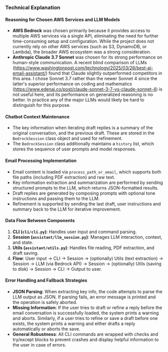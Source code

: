 ### Technical Explanation

#### Reasoning for Chosen AWS Services and LLM Models

- **AWS Bedrock** was chosen primarily because it provides access to multiple AWS services via a single API, eliminating the need for further time-consuming setup and configuration. While the project does not currently rely on other AWS services (such as S3, DynamoDB, or Lambda), the broader AWS ecosystem was a strong consideration.
- **Anthropic Claude 3.7 Sonnet** was chosen for its strong performance on human-style communication. A recent blind comparison of LLMs (https://www.washingtonpost.com/technology/2025/03/26/best-ai-email-assistant/) found that Claude slightly outperformed competitors in this area. I chose Sonnet 3.7 rather than the newer Sonnet 4 since the latter's superior performance on coding and mathematics (https://www.edenai.co/post/claude-sonnet-3-7-vs-claude-sonnet-4) is not useful here, and its performance on generalized reasoning is no better.
In practice any of the major LLMs would likely be hard to distinguish for this purpose.

#### Chatbot Context Maintenance

- The key information when iterating draft replies is a summary of the original conversation, and the previous draft. These are stored in the `BedrockSession` class object and used for refinement.
 - The `BedrockSession` class additionally maintains a `history` list, which stores the sequence of user prompts and model responses.

#### Email Processing Implementation

- Email content is loaded via `process_path_or_email`, which supports both file paths (including PDF extraction) and raw text.
- Key information extraction and summarization are performed by sending structured prompts to the LLM, which returns JSON-formatted results.
- Draft replies are generated by composing prompts with optional tone instructions and passing them to the LLM.
- Refinement is supported by sending the last draft, user instructions and summary back to the LLM for iterative improvement.

#### Data Flow Between Components

1. **CLI (`cli/cli.py`)**: Handles user input and command parsing.
2. **Session (`assistant/llm_session.py`)**: Manages LLM interaction, context, and state.
3. **Utils (`assistant/utils.py`)**: Handles file reading, PDF extraction, and draft saving.
4. **Flow**: User input → CLI → Session → (optionally) Utils (text extraction) → Session -> LLM (via Bedrock API) → Session → (optionally) Utils (saving to disk) → Session → CLI → Output to user.

#### Error Handling and Fallback Strategies

- **JSON Parsing**: When extracting key info, the code attempts to parse the LLM output as JSON. If parsing fails, an error message is printed and the operation is safely aborted.
- **Missing Information**: If the user tries to draft or refine a reply before the email conversation is successfully loaded, the system prints a warning and aborts. Similarly, if a user tries to refine or save a draft before one exists, the system prints a warning and either drafts a reply automatically or aborts the save.
- **General Robustness**: All CLI commands are wrapped with checks and try/except blocks to prevent crashes and display helpful information to the user in case of errors.